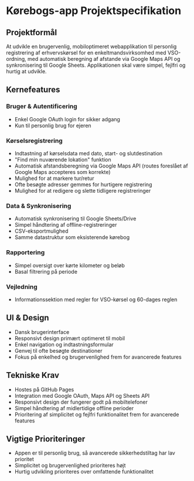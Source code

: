 # Kørebogs-app Projektspecifikation

## Projektformål
At udvikle en brugervenlig, mobiloptimeret webapplikation til personlig registrering af erhvervskørsel for en enkeltmandsvirksomhed med VSO-ordning, med automatisk beregning af afstande via Google Maps API og synkronisering til Google Sheets. Applikationen skal være simpel, fejlfri og hurtig at udvikle.

## Kernefeatures

### Bruger & Autentificering
- Enkel Google OAuth login for sikker adgang
- Kun til personlig brug for ejeren

### Kørselsregistrering
- Indtastning af kørselsdata med dato, start- og slutdestination
- "Find min nuværende lokation" funktion
- Automatisk afstandsberegning via Google Maps API (routes foreslået af Google Maps accepteres som korrekte)
- Mulighed for at markere tur/retur
- Ofte besøgte adresser gemmes for hurtigere registrering
- Mulighed for at redigere og slette tidligere registreringer

### Data & Synkronisering
- Automatisk synkronisering til Google Sheets/Drive
- Simpel håndtering af offline-registreringer
- CSV-eksportmulighed
- Samme datastruktur som eksisterende kørebog

### Rapportering
- Simpel oversigt over kørte kilometer og beløb
- Basal filtrering på periode

### Vejledning
- Informationssektion med regler for VSO-kørsel og 60-dages reglen

## UI & Design
- Dansk brugerinterface
- Responsivt design primært optimeret til mobil
- Enkel navigation og indtastningsformular
- Genvej til ofte besøgte destinationer
- Fokus på enkelhed og brugervenlighed frem for avancerede features

## Tekniske Krav
- Hostes på GitHub Pages
- Integration med Google OAuth, Maps API og Sheets API
- Responsivt design der fungerer godt på mobiltelefoner
- Simpel håndtering af midlertidige offline perioder
- Prioritering af simplicitet og fejlfri funktionalitet frem for avancerede features

## Vigtige Prioriteringer
- Appen er til personlig brug, så avancerede sikkerhedstiltag har lav prioritet
- Simplicitet og brugervenlighed prioriteres højt
- Hurtig udvikling prioriteres over omfattende funktionalitet
